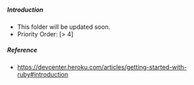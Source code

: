 ##### Introduction
- This folder will be updated soon. 
- Priority Order: [> 4]

##### Reference
- https://devcenter.heroku.com/articles/getting-started-with-ruby#introduction